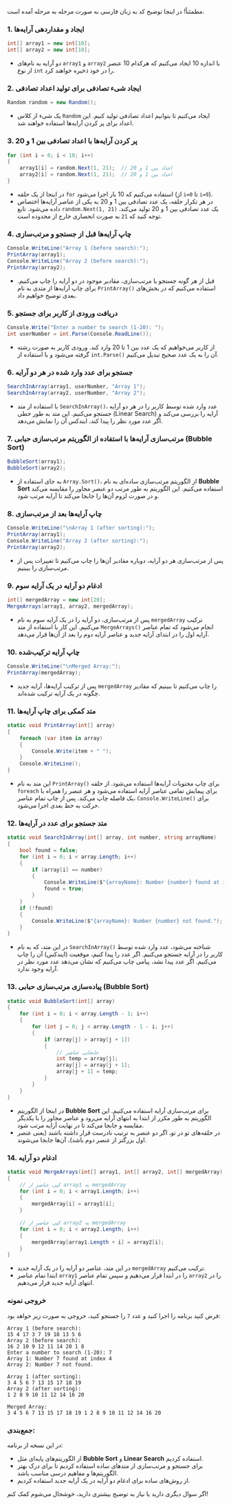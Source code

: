 مطمئناً! در اینجا توضیح کد به زبان فارسی به صورت مرحله به مرحله آمده است.

### 1. **ایجاد و مقداردهی آرایه‌ها**

```csharp
int[] array1 = new int[10];
int[] array2 = new int[10];
```

- دو آرایه به نام‌های `array1` و `array2` با اندازه 10 ایجاد می‌کنیم که هرکدام 10 عنصر از نوع `int` را در خود ذخیره خواهند کرد.

### 2. **ایجاد شیء تصادفی برای تولید اعداد تصادفی**

```csharp
Random random = new Random();
```

- یک شیء از کلاس `Random` ایجاد می‌کنیم تا بتوانیم اعداد تصادفی تولید کنیم. این اعداد برای پر کردن آرایه‌ها استفاده خواهند شد.

### 3. **پر کردن آرایه‌ها با اعداد تصادفی بین 1 و 20**

```csharp
for (int i = 0; i < 10; i++)
{
    array1[i] = random.Next(1, 21);  // اعداد بین 1 و 20
    array2[i] = random.Next(1, 21);  // اعداد بین 1 و 20
}
```

- در اینجا از یک حلقه `for` استفاده می‌کنیم که 10 بار اجرا می‌شود (از `i=0` تا `i=9`).
- در هر تکرار حلقه، یک عدد تصادفی بین 1 و 20 به یکی از عناصر آرایه‌ها اختصاص داده می‌شود. تابع `random.Next(1, 21)` یک عدد تصادفی بین 1 و 20 تولید می‌کند. توجه کنید که `21` به صورت انحصاری خارج از محدوده است.

### 4. **چاپ آرایه‌ها قبل از جستجو و مرتب‌سازی**

```csharp
Console.WriteLine("Array 1 (before search):");
PrintArray(array1);
Console.WriteLine("Array 2 (before search):");
PrintArray(array2);
```

- قبل از هر گونه جستجو یا مرتب‌سازی، مقادیر موجود در دو آرایه را چاپ می‌کنیم. برای چاپ آرایه‌ها از متدی به نام `PrintArray()` استفاده می‌کنیم که در بخش‌های بعدی توضیح خواهیم داد.

### 5. **دریافت ورودی از کاربر برای جستجو**

```csharp
Console.Write("Enter a number to search (1-20): ");
int userNumber = int.Parse(Console.ReadLine());
```

- از کاربر می‌خواهیم که یک عدد بین 1 تا 20 وارد کند. ورودی کاربر به صورت رشته گرفته می‌شود و با استفاده از `int.Parse()` آن را به یک عدد صحیح تبدیل می‌کنیم.

### 6. **جستجو برای عدد وارد شده در هر دو آرایه**

```csharp
SearchInArray(array1, userNumber, "Array 1");
SearchInArray(array2, userNumber, "Array 2");
```

- با استفاده از متد `SearchInArray()`، عدد وارد شده توسط کاربر را در هر دو آرایه جستجو می‌کنیم. این متد به طور خطی (Linear Search) آرایه را بررسی می‌کند و اگر عدد مورد نظر را پیدا کند، ایندکس آن را نمایش می‌دهد.

### 7. **مرتب‌سازی آرایه‌ها با استفاده از الگوریتم مرتب‌سازی حبابی (Bubble Sort)**

```csharp
BubbleSort(array1);
BubbleSort(array2);
```

- به جای استفاده از `Array.Sort()`، از الگوریتم مرتب‌سازی ساده‌ای به نام **Bubble Sort** استفاده می‌کنیم. این الگوریتم به طور مرتب دو عنصر مجاور را مقایسه می‌کند و در صورت لزوم آن‌ها را جابجا می‌کند تا آرایه مرتب شود.

### 8. **چاپ آرایه‌ها بعد از مرتب‌سازی**

```csharp
Console.WriteLine("\nArray 1 (after sorting):");
PrintArray(array1);
Console.WriteLine("Array 2 (after sorting):");
PrintArray(array2);
```

- پس از مرتب‌سازی هر دو آرایه، دوباره مقادیر آن‌ها را چاپ می‌کنیم تا تغییرات پس از مرتب‌سازی را ببینیم.

### 9. **ادغام دو آرایه در یک آرایه سوم**

```csharp
int[] mergedArray = new int[20];
MergeArrays(array1, array2, mergedArray);
```

- پس از مرتب‌سازی، دو آرایه را در یک آرایه سوم به نام `mergedArray` ترکیب می‌کنیم. این کار با استفاده از متد `MergeArrays()` انجام می‌شود که تمام عناصر آرایه اول را در ابتدای آرایه جدید و عناصر آرایه دوم را بعد از آن‌ها قرار می‌دهد.

### 10. **چاپ آرایه ترکیب‌شده**

```csharp
Console.WriteLine("\nMerged Array:");
PrintArray(mergedArray);
```

- پس از ترکیب آرایه‌ها، آرایه جدید `mergedArray` را چاپ می‌کنیم تا ببینیم که مقادیر چگونه در یک آرایه ترکیب شده‌اند.

### 11. **متد کمکی برای چاپ آرایه‌ها**

```csharp
static void PrintArray(int[] array)
{
    foreach (var item in array)
    {
        Console.Write(item + " ");
    }
    Console.WriteLine();
}
```

- این متد به نام `PrintArray()` برای چاپ محتویات آرایه‌ها استفاده می‌شود. از حلقه `foreach` برای پیمایش تمامی عناصر آرایه استفاده می‌شود و هر عنصر را همراه با یک فاصله چاپ می‌کند. پس از چاپ تمام عناصر، `Console.WriteLine()` برای حرکت به خط بعدی اجرا می‌شود.

### 12. **متد جستجو برای عدد در آرایه‌ها**

```csharp
static void SearchInArray(int[] array, int number, string arrayName)
{
    bool found = false;
    for (int i = 0; i < array.Length; i++)
    {
        if (array[i] == number)
        {
            Console.WriteLine($"{arrayName}: Number {number} found at index {i}");
            found = true;
        }
    }
    if (!found)
    {
        Console.WriteLine($"{arrayName}: Number {number} not found.");
    }
}
```

- در این متد، که به نام `SearchInArray()` شناخته می‌شود، عدد وارد شده توسط کاربر را در آرایه جستجو می‌کنیم. اگر عدد را پیدا کنیم، موقعیت (ایندکس) آن را چاپ می‌کنیم. اگر عدد پیدا نشد، پیامی چاپ می‌کنیم که نشان می‌دهد عدد مورد نظر در آرایه وجود ندارد.

### 13. **پیاده‌سازی مرتب‌سازی حبابی (Bubble Sort)**

```csharp
static void BubbleSort(int[] array)
{
    for (int i = 0; i < array.Length - 1; i++)
    {
        for (int j = 0; j < array.Length - 1 - i; j++)
        {
            if (array[j] > array[j + 1])
            {
                // جابجایی عناصر
                int temp = array[j];
                array[j] = array[j + 1];
                array[j + 1] = temp;
            }
        }
    }
}
```

- در اینجا از الگوریتم **Bubble Sort** برای مرتب‌سازی آرایه استفاده می‌کنیم. این الگوریتم به طور مکرر از ابتدا به انتهای آرایه می‌رود و عناصر مجاور را با یکدیگر مقایسه و جابجا می‌کند تا در نهایت آرایه مرتب شود. 
- در حلقه‌های تو در تو، اگر دو عنصر به ترتیب نادرست قرار داشته باشند (یعنی عنصر اول بزرگتر از عنصر دوم باشد)، آن‌ها جابجا می‌شوند.

### 14. **ادغام دو آرایه**

```csharp
static void MergeArrays(int[] array1, int[] array2, int[] mergedArray)
{
    // کپی عناصر از array1 به mergedArray
    for (int i = 0; i < array1.Length; i++)
    {
        mergedArray[i] = array1[i];
    }

    // کپی عناصر از array2 به mergedArray
    for (int i = 0; i < array2.Length; i++)
    {
        mergedArray[array1.Length + i] = array2[i];
    }
}
```

- در این متد، عناصر دو آرایه را در یک آرایه جدید `mergedArray` ترکیب می‌کنیم.
- ابتدا تمام عناصر `array1` را در ابتدا قرار می‌دهیم و سپس تمام عناصر `array2` را در انتهای آرایه جدید قرار می‌دهیم.

### خروجی نمونه

فرض کنید برنامه را اجرا کنید و عدد `7` را جستجو کنید، خروجی به صورت زیر خواهد بود:

```
Array 1 (before search):
15 4 17 3 7 19 18 13 5 6
Array 2 (before search):
16 2 10 9 12 11 14 20 1 8
Enter a number to search (1-20): 7
Array 1: Number 7 found at index 4
Array 2: Number 7 not found.

Array 1 (after sorting):
3 4 5 6 7 13 15 17 18 19
Array 2 (after sorting):
1 2 8 9 10 11 12 14 16 20

Merged Array:
3 4 5 6 7 13 15 17 18 19 1 2 8 9 10 11 12 14 16 20
```

### جمع‌بندی:
در این نسخه از برنامه:
- از الگوریتم‌های پایه‌ای مثل **Bubble Sort** و **Linear Search** استفاده کردیم.
- برای جستجو و مرتب‌سازی از متدهای ساده استفاده کردیم تا برای درک بهتر الگوریتم‌ها و مفاهیم درسی مناسب باشد.
- از روش‌های ساده برای ادغام دو آرایه در یک آرایه جدید استفاده کردیم.

اگر سوال دیگری دارید یا نیاز به توضیح بیشتری دارید، خوشحال می‌شوم کمک کنم!
